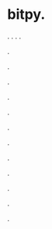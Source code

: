 # bitpy.
.
.
.
.












.






















































.
























.



























.

















































































.































































.































































































.















.


































































.
























































































.




.






.





























